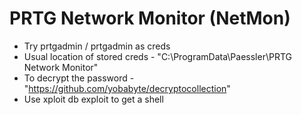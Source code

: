 # PRTG Network Monitor (NetMon)
- Try prtgadmin / prtgadmin as creds
- Usual location of stored creds - "C:\ProgramData\Paessler\PRTG Network Monitor"
- To decrypt the password - "https://github.com/yobabyte/decryptocollection"
- Use xploit db exploit to get a shell